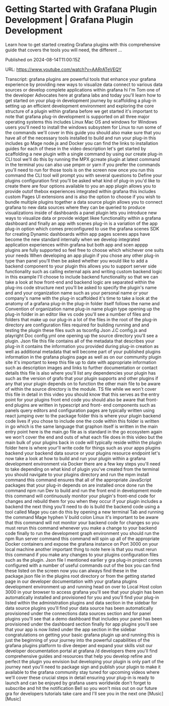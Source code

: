 # Getting Started with Grafana Plugin Development | Grafana Plugin Development

Learn how to get started creating Grafana plugins with this comprehensive guide that covers the tools you will need, the different ...

Published on 2024-08-14T11:00:15Z

URL: https://www.youtube.com/watch?v=AARrATeVEQY

Transcript: grafana plugins are powerful tools that enhance your grafana experience by providing new ways to visualize data connect to various data sources or develop complete applications within grafana hi I'm Tom one of the developer Advocates here at grafana labs and today you'll learn how to get started on your plug-in development journey by scaffolding a plug-in setting up an efficient development environment and exploring the core structure of a plugin within grafana before we get started it's important to note that grafana plug-in development is supported on all three major operating systems this includes Linux Mac OS and windows for Windows users you'll need to install the windows subsystem for Linux to run some of the commands we'll cover in this guide you should also make sure that you have all of the necessary tools installed to build and run your plug-in this includes go Mage node.js and Docker you can find the links to installation guides for each of these in the video description let's get started by scaffolding a new plugin with a single command by using our create plug-in CLI tool we'll do this by running the MPX gcreate plugin at latest command in the terminal you can also use pmpm or yarn if you prefer the commands you'll need to run for those tools is on the screen now once you run this command the CLI tool will prompt you with several questions to Define your plugins configuration first you'll be asked what kind of plug-in you'd like to create there are four options available to you an app plugin allows you to provide outof thebox experiences integrated within grafana this includes custom Pages UI extensions and is also the option to choose if you wish to bundle multiple plugins together a data source plugin allows you to connect grafana to new data sources where they can be queried to produce visualizations inside of dashboards a panel plugin lets you introduce new ways to visualize data or provide widget likee functionality within a grafana dashboard and finally an app with scenes plug-in is a variation of the app plug-in option which comes preconfigured to use the grafana scenes SDK for creating Dynamic dashboards within app pages scenes apps have become the new standard internally when we develop integrated application experiences within grafana but both app and scen apppp plugins are fully supported so feel free to choose which whichever one suits your needs When developing an app plugin if you chose any other plug-in type than panel you'll then be asked whether you would like to add a backend component to your plugin this allows you to support server side functionality such as calling external apis and writing custom backend logic in this example I'll choose to include backend functionality so that we can take a look at how front-end and backend logic are separated within the plug-ins code structure next you'll be asked to specify the plugin's name and and your organization name such as your personal name or your company's name with the plug-in scaffolded it's time to take a look at the anatomy of a grafana plug-in the plug-in folder itself follows the name and Convention of organization name plug-in name plugin type opening up the plug-in folder in an editor like vs code you'll see a number of files and folders that make up our plug-in a lot of the files in the root of the plug-in directory are configuration files required for building running and and testing the plugin these files such as tsconfig Json J.C config.js and playright Doc config.yml one opening up the source directory you'll see a plugin. Json file this file contains all of the metadata that describes your plug-in it contains the information you provided during plug-in creation as well as additional metadata that will become part of your published plugins information in the grafana plugins page as well as on our community plugin site it's important to keep this file up to date with appropriate information such as description images and links to further documentation or contact details this file is also where you'll list any dependencies your plugin has such as the version of grafo that your plugin supports and other plugins if any that your plugin depends on to function the other main file to be aware of within the source directory is the module. TS file while we won't cover this file in detail in this video you should know that this serves as the entry point for your plugins front end code you should also be aware that front- end plugins are written in typescript and front- end components such as panels query editors and configuration pages are typically written using react jumping over to the package folder this is where your plugin backend code lives if you chose to include one the code within this folder is written in go which is the same language that graphon itself is written in the main entry point here is the main.go file as is standard in the go ecosystem again we won't cover the end and outs of what each file does in this video but the main bulk of your plugins back in code will typically reside within the plugin folder here is where your'll write code for things such as your apps plugins backend your backend data source or your plugins resource endpoint let's now take a look at how to build and run your plugin within a grafana development environment via Docker there are a few key steps you'll need to take depending on what kind of plugin you've created from the terminal you should navigate to your plugins directory and run the mpm install command this command ensures that all of the appropriate JavaScript packages that your plug-in depends on are installed once done run the command npm run Dev to build and run the front end in development mode this command will continuously monitor your plugin's front-end code for changes and rebuild them for you when they occur if your plugin includes a backend the next thing you'll need to do is build the backend code using a tool called Mage you can do this by opening a new terminal Tab and running the command Mage hyphen V build colon Linux it's important to be aware that this command will not monitor your backend code for changes so you must rerun this command whenever you make a change to your backend code finally to run the development graph environment you should run the npm Run server command this command will spin up all of the appropriate Docker containers and expose the grafana instance on Port 3000 on your local machine another important thing to note here is that you must rerun this command if you make any changes to your plugins configuration files such as the plugin. Json file I mentioned earlier y gra plug-in project comes configured with a number of useful commands out of the box you can find these listed on the screen now you can always find these in the package.json file in the plugins root directory or from the getting started page in our developer documentation with your grafana plugins development environment up and running head on over to Local Host colon 3000 in your browser to access grafana you'll see that your plugin has been automatically installed and provisioned for you and you'll find your plug-in listed within the administration plugins and data section in the sidebar for data source plugins you'll find your data source has been automatically provisioned under the connections data sources section and for panel plugins you'll see that a demo dashboard that includes your panel has been provisioned under the dashboard section finally for app plugins you'll see that your app is now listed under the app section in the sidebar congratulations on getting your basic grafana plugin up and running this is just the beginning of your journey into the powerful capabilities of the grafana plugins platform to dive deeper and expand your skills visit our developer documentation portal at grafana /d developers there you'll find comprehensive guides and resources that help you develop refine and perfect the plugin you envision but developing your plugin is only part of the journey next you'll need to package sign and publish your plugin to make it available to the grafana community stay tuned for upcoming videos where we'll cover these crucial steps in detail ensuring your plug-in is ready to launch and can be enjoyed by grafana users worldwide don't forget to subscribe and hit the notification Bell so you won't miss out on our future gra for developers tutorials take care and I'll see you in the next one [Music] [Music]

